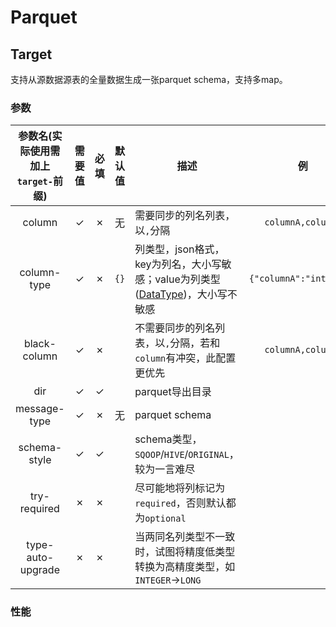 # Parquet
## Target
支持从源数据源表的全量数据生成一张parquet schema，支持多map。  
### 参数

|参数名(实际使用需加上`target-`前缀)|需要值|必填|默认值|描述|例|
|:---:|:---:|:---:|:---:|---|:---:|
|column|✓|✗|无|需要同步的列名列表，以`,`分隔|`columnA,columnB`|
|column-type|✓|✗|`{}`|列类型，json格式，key为列名，大小写敏感；value为列类型([DataType](../dev/Core.md#DataType))，大小写不敏感|`{"columnA":"integer"}`|
|black-column|✓|✗|` `|不需要同步的列名列表，以`,`分隔，若和`column`有冲突，此配置更优先|`columnA,columnB`|
|dir|✓|✓| |parquet导出目录| |
|message-type|✓|✗|无|parquet schema| |
|schema-style|✓|✓| |schema类型，`SQOOP`/`HIVE`/`ORIGINAL`，较为一言难尽| |
|try-required|✗|✗| |尽可能地将列标记为`required`，否则默认都为`optional`| |
|type-auto-upgrade|✗|✗| |当两同名列类型不一致时，试图将精度低类型转换为高精度类型，如`INTEGER`->`LONG`| |

### 性能
